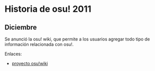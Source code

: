 # Historia de osu! 2011

## Diciembre

Se anunció la osu! wiki, que permite a los usuarios agregar todo tipo de información relacionada con osu!.

Enlaces:

- [proyecto osu!wiki](https://osu.ppy.sh/community/forums/topics/68479)
